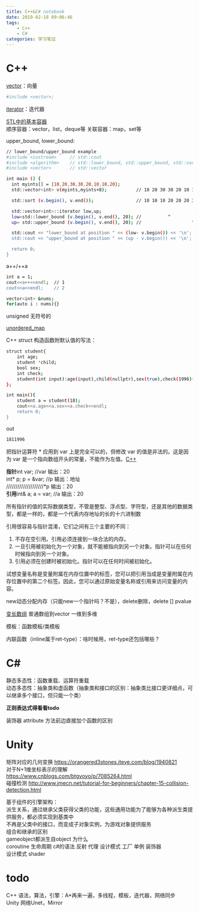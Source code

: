 ```yaml
---
title: C++&C# notebook
date: 2019-02-18 09:06:46
tags:
    - C++
    - C#
categories: 学习笔记
---
```


# C++

[vector](http://www.cnblogs.com/Nonono-nw/p/3462183.html)：向量
``` bash
#include <vector>;
```
[iterator](https://www.cnblogs.com/maluning/p/8570717.html)：迭代器  

[STL中的基本容器](https://www.cnblogs.com/cxq0017/p/6555533.html)  
顺序容器：vector，list，deque等
关联容器：map，set等

upper_bound, lower_bound:  
``` bash
// lower_bound/upper_bound example
#include <iostream>     // std::cout
#include <algorithm>    // std::lower_bound, std::upper_bound, std::sort
#include <vector>       // std::vector

int main () {
  int myints[] = {10,20,30,30,20,10,10,20};
  std::vector<int> v(myints,myints+8);           // 10 20 30 30 20 10 10 20

  std::sort (v.begin(), v.end());                // 10 10 10 20 20 20 30 30

  std::vector<int>::iterator low,up;
  low=std::lower_bound (v.begin(), v.end(), 20); //          ^
  up= std::upper_bound (v.begin(), v.end(), 20); //                   ^

  std::cout << "lower_bound at position " << (low- v.begin()) << '\n';
  std::cout << "upper_bound at position " << (up - v.begin()) << '\n';

  return 0;
}
```

a++/++a
``` bash
int a = 1;
cout<<a++<<endl;  // 1
cout<<a<<endl;    // 2
```

``` bash
vector<int> &nums;
for(auto i : nums){}
```

unsigned 无符号的  

[unordered_map](http://www.cplusplus.com/reference/unordered_map/unordered_map/?kw=unordered_map)

C++ struct 构造函数附默认值的写法：
``` bash
struct student{
    int age;
    student *child;
    bool sex;
    int check;
    student(int input):age(input),child(nullptr),sex(true),check(1996){}
};

int main(){
    student a = student(18);
    cout<<a.age<<a.sex<<a.check<<endl;
    return 0;
}
```
out
``` bash
1811996
```

把指针运算符 * 应用到 var 上是完全可以的，但修改 var 的值是非法的。这是因为 var 是一个指向数组开头的常量，不能作为左值。[C++](https://www.runoob.com/cplusplus/cpp-pointers-vs-arrays.html)  

**指针**int var; //var 输出：20  
int* p; p = &var; //p 输出：地址   
////////////////////*p 输出：20  
**引用**int& a; a = var; //a 输出：20  

所有指针的值的实际数据类型，不管是整型、浮点型、字符型，还是其他的数据类型，都是一样的，都是一个代表内存地址的长的十六进制数  

引用很容易与指针混淆，它们之间有三个主要的不同：  
  1. 不存在空引用。引用必须连接到一块合法的内存。  
  2. 一旦引用被初始化为一个对象，就不能被指向到另一个对象。指针可以在任何时候指向到另一个对象。  
  3. 引用必须在创建时被初始化。指针可以在任何时间被初始化。 

试想变量名称是变量附属在内存位置中的标签，您可以把引用当成是变量附属在内存位置中的第二个标签。因此，您可以通过原始变量名称或引用来访问变量的内容。  

new动态分配内存（只能new一个指针吗？不是），delete删除，delete [] pvalue

[变长数组](https://blog.csdn.net/fanyun_01/article/details/77430682) 普通数组到vector 一维到多维  

模板：函数模板/类模板  

内联函数（inline属于ret-type）：啥时候用，ret-type还包括哪些？

# C#

静态多态性：函数重载、运算符重载  
动态多态性：抽象类和虚函数（抽象类和接口的区别：抽象类比接口更详细点，可以继承多个接口，但只能一个类）

**正则表达式得看看todo**

装饰器 attribute 方法前边直接加个函数的区别


# Unity

矩阵对应的几何变换 https://orangered3stones.iteye.com/blog/1940821  
对于N+1维坐标表示的理解 https://www.cnblogs.com/btgyoyo/p/7085264.html  
碰撞检测 http://www.jmecn.net/tutorial-for-beginners/chapter-15-collision-detection.html

基于组件的引擎架构：  
派生关系，通过继承父类获得父类的功能，这些通用功能为了能够为各种派生类提供服务，都必须实现到基类中  
不再是父类中的接口，而变成子对象实例，为游戏对象提供服务  
组合和继承的区别  
gameobject都派生自object 为什么  
coroutine 生命周期 c#的语法 反射 代理 设计模式 工厂 单例 装饰器  
设计模式 shader

# todo

C++ 语法，算法，引擎：A*再来一遍，多线程，模板，迭代器，网络同步  
Unity 网络Unet，Mirror